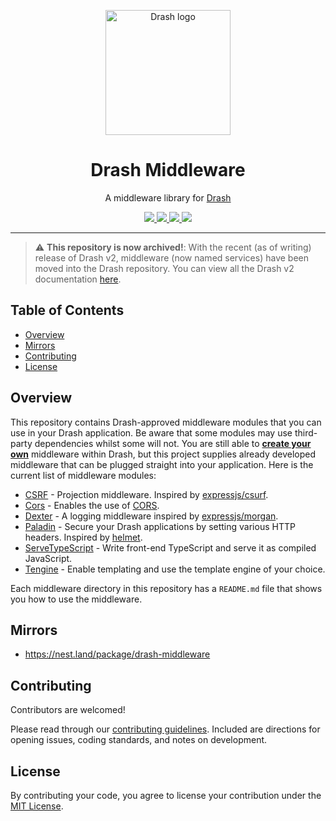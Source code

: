 <p align="center">
  <img height="200" src="https://raw.githubusercontent.com/drashland/deno-drash-middleware/master/logo.svg" alt="Drash logo">
  <h1 align="center">Drash Middleware</h1>
</p>
<p align="center">A middleware library for <a href="https://github.com/drashland/deno-drash">Drash</a></p>
<p align="center">
  <a href="https://github.com/drashland/deno-drash-middleware/releases">
    <img src="https://img.shields.io/github/release/drashland/deno-drash-middleware.svg?color=bright_green&label=latest">
  </a>
  <a href="https://github.com/drashland/deno-drash-middleware/actions">
    <img src="https://img.shields.io/github/workflow/status/drashland/deno-drash-middleware/master?label=ci">
  </a>
  <a href="https://discord.gg/SgejNXq">
    <img src="https://img.shields.io/badge/chat-on%20discord-blue">
  </a>
  <a href="https://twitter.com/drash_land">
    <img src="https://img.shields.io/twitter/url?label=%40drash_land&style=social&url=https%3A%2F%2Ftwitter.com%2Fdrash_land">
  </a>
</p>

---

> :warning: **This repository is now archived!**: With the recent (as of writing) release of Drash v2, middleware (now named services) have been moved into the Drash repository. You can view all the Drash v2 documentation [here](https://drash.land/drash).

## Table of Contents

- [Overview](#overview)
- [Mirrors](#mirrors)
- [Contributing](#contributing)
- [License](#license)

## Overview

This repository contains Drash-approved middleware modules that you can use in
your Drash application. Be aware that some modules may use third-party
dependencies whilst some will not. You are still able to
[**create your own**](https://drash.land/drash/#/tutorials/middleware/introduction)
middleware within Drash, but this project supplies already developed middleware
that can be plugged straight into your application. Here is the current list of
middleware modules:

- [CSRF](./csrf) - Projection middleware. Inspired by
  [expressjs/csurf](http://expressjs.com/en/resources/middleware/csurf.html).
- [Cors](./cors) - Enables the use of
  [CORS](https://en.wikipedia.org/wiki/Cross-origin_resource_sharing).
- [Dexter](./dexter) - A logging middleware inspired by
  [expressjs/morgan](https://github.com/expressjs/morgan).
- [Paladin](./paladin) - Secure your Drash applications by setting various HTTP
  headers. Inspired by [helmet](https://github.com/helmetjs/helmet).
- [ServeTypeScript](./serve_typescript) - Write front-end TypeScript and serve
  it as compiled JavaScript.
- [Tengine](./tengine) - Enable templating and use the template engine of your
  choice.

Each middleware directory in this repository has a `README.md` file that shows
you how to use the middleware.

## Mirrors

- https://nest.land/package/drash-middleware

## Contributing

Contributors are welcomed!

Please read through our [contributing guidelines](./.github/CONTRIBUTING.md).
Included are directions for opening issues, coding standards, and notes on
development.

## License

By contributing your code, you agree to license your contribution under the
[MIT License](./LICENSE).
